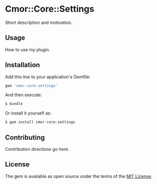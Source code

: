 # Cmor::Core::Settings
Short description and motivation.

## Usage
How to use my plugin.

## Installation
Add this line to your application's Gemfile:

```ruby
gem 'cmor-core-settings'
```

And then execute:
```bash
$ bundle
```

Or install it yourself as:
```bash
$ gem install cmor-core-settings
```

## Contributing
Contribution directions go here.

## License
The gem is available as open source under the terms of the [MIT License](http://opensource.org/licenses/MIT).

